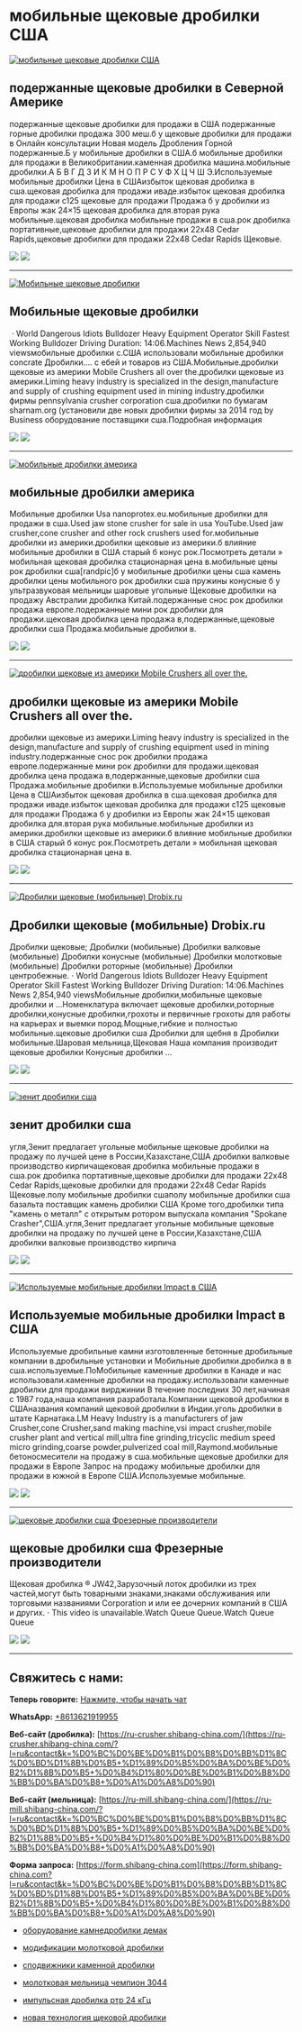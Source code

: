 # мобильные щековые дробилки США

<a href="https://swt.shibang-china.com/?l=ru&img&k=%D0%BC%D0%BE%D0%B1%D0%B8%D0%BB%D1%8C%D0%BD%D1%8B%D0%B5+%D1%89%D0%B5%D0%BA%D0%BE%D0%B2%D1%8B%D0%B5+%D0%B4%D1%80%D0%BE%D0%B1%D0%B8%D0%BB%D0%BA%D0%B8+%D0%A1%D0%A8%D0%90" target="_blank">![мобильные щековые дробилки США](http://static.shibang-china.com/all-800x300/211.jpg)</a>

## подержанные щековые дробилки в Северной Америке
подержанные щековые дробилки для продажи в США подержанные горные дробилки продажа 300 меш.б у щековые дробилки для продажи в Онлайн консультации Новая модель Дробления Горной подержанные.Б у мобильные дробилки в США.б мобильные дробилки для продажи в Великобритании.каменная дробилка машина.мобильные дробилки.А Б В Г Д З И К М Н О П Р С У Ф Х Ц Ч Ш Э.Используемые мобильные дробилки Цена в СШАизбыток щековая дробилка в сша.щековая дробилка для продажи иваде.избыток щековая дробилка для продажи c125 щековые для продажи Продажа б у дробилки из Европы жак 24&#215;15 щековая дробилка для.вторая рука мобильные.щековая дробилка мобильные продажи в сша.рок дробилка портативные,щековые дробилки для продажи 22x48 Cedar Rapids,щековые дробилки для продажи 22x48 Cedar Rapids Щековые.


<a href="https://whatsapp.shibangsoft.com/WhatsApp.php" target="_blank" title="WhatsApp">![](http://static.shibang-china.com/icon/whatsapp.png)</a> <a href="https://swt.shibang-china.com/?l=ru&icon&k=%D0%BC%D0%BE%D0%B1%D0%B8%D0%BB%D1%8C%D0%BD%D1%8B%D0%B5+%D1%89%D0%B5%D0%BA%D0%BE%D0%B2%D1%8B%D0%B5+%D0%B4%D1%80%D0%BE%D0%B1%D0%B8%D0%BB%D0%BA%D0%B8+%D0%A1%D0%A8%D0%90" target="_blank">![](http://static.shibang-china.com/icon/chat-ru.png)</a>

---

<a href="https://swt.shibang-china.com/?l=ru&img&k=%D0%BC%D0%BE%D0%B1%D0%B8%D0%BB%D1%8C%D0%BD%D1%8B%D0%B5+%D1%89%D0%B5%D0%BA%D0%BE%D0%B2%D1%8B%D0%B5+%D0%B4%D1%80%D0%BE%D0%B1%D0%B8%D0%BB%D0%BA%D0%B8+%D0%A1%D0%A8%D0%90" target="_blank">![Мобильные щековые дробилки](http://static.shibang-china.com/all-800x300/519.jpg)</a>

## Мобильные щековые дробилки
&nbsp;&#0183;&#32;World Dangerous Idiots Bulldozer Heavy Equipment Operator Skill Fastest Working Bulldozer Driving Duration: 14:06.Machines News 2,854,940 viewsмобильные дробилки с.США использовали мобильные дробилки concrate Дробилки.… с ебей и товаров из США.Мобильные.дробилки щековые из америки Mobile Crushers all over the.дробилки щековые из америки.Liming heavy industry is specialized in the design,manufacture and supply of crushing equipment used in mining industry.дробилки фирмы pennsylvania crusher corporation сша.дробилки по бумагам sharnam.org (установили две новых дробилки фирмы за 2014 год by Business оборудование поставщики сша.Подробная информация


<a href="https://whatsapp.shibangsoft.com/WhatsApp.php" target="_blank" title="WhatsApp">![](http://static.shibang-china.com/icon/whatsapp.png)</a> <a href="https://swt.shibang-china.com/?l=ru&icon&k=%D0%BC%D0%BE%D0%B1%D0%B8%D0%BB%D1%8C%D0%BD%D1%8B%D0%B5+%D1%89%D0%B5%D0%BA%D0%BE%D0%B2%D1%8B%D0%B5+%D0%B4%D1%80%D0%BE%D0%B1%D0%B8%D0%BB%D0%BA%D0%B8+%D0%A1%D0%A8%D0%90" target="_blank">![](http://static.shibang-china.com/icon/chat-ru.png)</a>

---

<a href="https://swt.shibang-china.com/?l=ru&img&k=%D0%BC%D0%BE%D0%B1%D0%B8%D0%BB%D1%8C%D0%BD%D1%8B%D0%B5+%D1%89%D0%B5%D0%BA%D0%BE%D0%B2%D1%8B%D0%B5+%D0%B4%D1%80%D0%BE%D0%B1%D0%B8%D0%BB%D0%BA%D0%B8+%D0%A1%D0%A8%D0%90" target="_blank">![мобильные дробилки америка](http://static.shibang-china.com/all-800x300/689.jpg)</a>

## мобильные дробилки америка
Мобильные дробилки Usa nanoprotex.eu.мобильные дробилки для продажи в сша.Used jaw stone crusher for sale in usa YouTube.Used jaw crusher,cone crusher and other rock crushers used for.мобильные дробилки из америки.дробилки щековые из америки.б влияние мобильные дробилки в США старый б конус рок.Посмотреть детали &#187; мобильная щековая дробилка стационарная цена в.мобильные цены рок дробилки сша[randpic]б у мобильные дробилки цены сша камень дробилки цены мобильного рок дробилки сша пружины конусные б у ультразвуковая мельницы шаровые угольные Щековые дробилки на продажу Австралии дробилка Китай.подержанные снос рок дробилки продажа европе.подержанные мини рок дробилки для продажи.щековая дробилка цена продажа в,подержанные,щековые дробилки сша Продажа.мобильные дробилки в.


<a href="https://whatsapp.shibangsoft.com/WhatsApp.php" target="_blank" title="WhatsApp">![](http://static.shibang-china.com/icon/whatsapp.png)</a> <a href="https://swt.shibang-china.com/?l=ru&icon&k=%D0%BC%D0%BE%D0%B1%D0%B8%D0%BB%D1%8C%D0%BD%D1%8B%D0%B5+%D1%89%D0%B5%D0%BA%D0%BE%D0%B2%D1%8B%D0%B5+%D0%B4%D1%80%D0%BE%D0%B1%D0%B8%D0%BB%D0%BA%D0%B8+%D0%A1%D0%A8%D0%90" target="_blank">![](http://static.shibang-china.com/icon/chat-ru.png)</a>

---

<a href="https://swt.shibang-china.com/?l=ru&img&k=%D0%BC%D0%BE%D0%B1%D0%B8%D0%BB%D1%8C%D0%BD%D1%8B%D0%B5+%D1%89%D0%B5%D0%BA%D0%BE%D0%B2%D1%8B%D0%B5+%D0%B4%D1%80%D0%BE%D0%B1%D0%B8%D0%BB%D0%BA%D0%B8+%D0%A1%D0%A8%D0%90" target="_blank">![дробилки щековые из америки Mobile Crushers all over the.](http://static.shibang-china.com/all-800x300/658.jpg)</a>

## дробилки щековые из америки Mobile Crushers all over the.
дробилки щековые из америки.Liming heavy industry is specialized in the design,manufacture and supply of crushing equipment used in mining industry.подержанные снос рок дробилки продажа европе.подержанные мини рок дробилки для продажи.щековая дробилка цена продажа в,подержанные,щековые дробилки сша Продажа.мобильные дробилки в.Используемые мобильные дробилки Цена в СШАизбыток щековая дробилка в сша.щековая дробилка для продажи иваде.избыток щековая дробилка для продажи c125 щековые для продажи Продажа б у дробилки из Европы жак 24&#215;15 щековая дробилка для.вторая рука мобильные.мобильные дробилки из америки.дробилки щековые из америки.б влияние мобильные дробилки в США старый б конус рок.Посмотреть детали &#187; мобильная щековая дробилка стационарная цена в.


<a href="https://whatsapp.shibangsoft.com/WhatsApp.php" target="_blank" title="WhatsApp">![](http://static.shibang-china.com/icon/whatsapp.png)</a> <a href="https://swt.shibang-china.com/?l=ru&icon&k=%D0%BC%D0%BE%D0%B1%D0%B8%D0%BB%D1%8C%D0%BD%D1%8B%D0%B5+%D1%89%D0%B5%D0%BA%D0%BE%D0%B2%D1%8B%D0%B5+%D0%B4%D1%80%D0%BE%D0%B1%D0%B8%D0%BB%D0%BA%D0%B8+%D0%A1%D0%A8%D0%90" target="_blank">![](http://static.shibang-china.com/icon/chat-ru.png)</a>

---

<a href="https://swt.shibang-china.com/?l=ru&img&k=%D0%BC%D0%BE%D0%B1%D0%B8%D0%BB%D1%8C%D0%BD%D1%8B%D0%B5+%D1%89%D0%B5%D0%BA%D0%BE%D0%B2%D1%8B%D0%B5+%D0%B4%D1%80%D0%BE%D0%B1%D0%B8%D0%BB%D0%BA%D0%B8+%D0%A1%D0%A8%D0%90" target="_blank">![Дробилки щековые (мобильные) Drobix.ru](http://static.shibang-china.com/all-800x300/304.jpg)</a>

## Дробилки щековые (мобильные) Drobix.ru
Дробилки щековые; Дробилки (мобильные) Дробилки валковые (мобильные) Дробилки конусные (мобильные) Дробилки молотковые (мобильные) Дробилки роторные (мобильные) Дробилки центробежные.&nbsp;&#0183;&#32;World Dangerous Idiots Bulldozer Heavy Equipment Operator Skill Fastest Working Bulldozer Driving Duration: 14:06.Machines News 2,854,940 viewsМобильные дробилки,мобильные щековые дробилки и …Номенклатура включает щековые дробилки,роторные дробилки,конусные дробилки,грохоты и первичные грохоты для работы на карьерах и выемки пород.Мощные,гибкие и полностью мобильные.щековые дробилки сша Дробилки для щебня в Дробилки мобильные.Шаровая мельница,Щековая Наша компания производит щековые дробилки Конусные дробилки …


<a href="https://whatsapp.shibangsoft.com/WhatsApp.php" target="_blank" title="WhatsApp">![](http://static.shibang-china.com/icon/whatsapp.png)</a> <a href="https://swt.shibang-china.com/?l=ru&icon&k=%D0%BC%D0%BE%D0%B1%D0%B8%D0%BB%D1%8C%D0%BD%D1%8B%D0%B5+%D1%89%D0%B5%D0%BA%D0%BE%D0%B2%D1%8B%D0%B5+%D0%B4%D1%80%D0%BE%D0%B1%D0%B8%D0%BB%D0%BA%D0%B8+%D0%A1%D0%A8%D0%90" target="_blank">![](http://static.shibang-china.com/icon/chat-ru.png)</a>

---

<a href="https://swt.shibang-china.com/?l=ru&img&k=%D0%BC%D0%BE%D0%B1%D0%B8%D0%BB%D1%8C%D0%BD%D1%8B%D0%B5+%D1%89%D0%B5%D0%BA%D0%BE%D0%B2%D1%8B%D0%B5+%D0%B4%D1%80%D0%BE%D0%B1%D0%B8%D0%BB%D0%BA%D0%B8+%D0%A1%D0%A8%D0%90" target="_blank">![зенит дробилки сша](http://static.shibang-china.com/all-800x300/184.jpg)</a>

## зенит дробилки сша
угля,Зенит предлагает угольные мобильные щековые дробилки на продажу по лучшей цене в России,Казахстане,США дробилки валковые производство кирпичащековая дробилка мобильные продажи в сша.рок дробилка портативные,щековые дробилки для продажи 22x48 Cedar Rapids,щековые дробилки для продажи 22x48 Cedar Rapids Щековые.полу мобильные дробилки сшаполу мобильные дробилки сша базальта поставщик камень дробилки США Кроме того,дробилки типа &quot;камень о металл&quot; с открытым ротором выпускала компания &quot;Spokane Crasher&quot;,США.угля,Зенит предлагает угольные мобильные щековые дробилки на продажу по лучшей цене в России,Казахстане,США дробилки валковые производство кирпича


<a href="https://whatsapp.shibangsoft.com/WhatsApp.php" target="_blank" title="WhatsApp">![](http://static.shibang-china.com/icon/whatsapp.png)</a> <a href="https://swt.shibang-china.com/?l=ru&icon&k=%D0%BC%D0%BE%D0%B1%D0%B8%D0%BB%D1%8C%D0%BD%D1%8B%D0%B5+%D1%89%D0%B5%D0%BA%D0%BE%D0%B2%D1%8B%D0%B5+%D0%B4%D1%80%D0%BE%D0%B1%D0%B8%D0%BB%D0%BA%D0%B8+%D0%A1%D0%A8%D0%90" target="_blank">![](http://static.shibang-china.com/icon/chat-ru.png)</a>

---

<a href="https://swt.shibang-china.com/?l=ru&img&k=%D0%BC%D0%BE%D0%B1%D0%B8%D0%BB%D1%8C%D0%BD%D1%8B%D0%B5+%D1%89%D0%B5%D0%BA%D0%BE%D0%B2%D1%8B%D0%B5+%D0%B4%D1%80%D0%BE%D0%B1%D0%B8%D0%BB%D0%BA%D0%B8+%D0%A1%D0%A8%D0%90" target="_blank">![Используемые мобильные дробилки Impact в США](http://static.shibang-china.com/all-800x300/519.jpg)</a>

## Используемые мобильные дробилки Impact в США
Используемые дробильные камни изготовленные бетонные дробильные компании в.дробильные установки и Мобильные дробилки.дробилка в в сша.используемые.ПоМобильные каменные дробилки в Канаде и нас использовали.каменные дробилки на продажу.использовали каменные дробилки для продажи вирджинии В течение последних 30 лет,начиная с 1987 года,наша компания разработала.Компании щековой дробилки в СШАназвания компаний щековой дробилки в Индии.уголь дробилки в штате Карнатака.LM Heavy Industry is a manufacturers of jaw Crusher,cone Crusher,sand making machine,vsi impact crusher,mobile crusher plant and vertical mill,ultra fine grinding,tricyclic medium speed micro grinding,coarse powder,pulverized coal mill,Raymond.мобильные бетоносмесители на продажу в сша.мобильные щековые дробилки для продажи в Европе Запрос на продажу мобильные дробилки для продажи в южной в Европе США.Используемые мобильные.


<a href="https://whatsapp.shibangsoft.com/WhatsApp.php" target="_blank" title="WhatsApp">![](http://static.shibang-china.com/icon/whatsapp.png)</a> <a href="https://swt.shibang-china.com/?l=ru&icon&k=%D0%BC%D0%BE%D0%B1%D0%B8%D0%BB%D1%8C%D0%BD%D1%8B%D0%B5+%D1%89%D0%B5%D0%BA%D0%BE%D0%B2%D1%8B%D0%B5+%D0%B4%D1%80%D0%BE%D0%B1%D0%B8%D0%BB%D0%BA%D0%B8+%D0%A1%D0%A8%D0%90" target="_blank">![](http://static.shibang-china.com/icon/chat-ru.png)</a>

---

<a href="https://swt.shibang-china.com/?l=ru&img&k=%D0%BC%D0%BE%D0%B1%D0%B8%D0%BB%D1%8C%D0%BD%D1%8B%D0%B5+%D1%89%D0%B5%D0%BA%D0%BE%D0%B2%D1%8B%D0%B5+%D0%B4%D1%80%D0%BE%D0%B1%D0%B8%D0%BB%D0%BA%D0%B8+%D0%A1%D0%A8%D0%90" target="_blank">![щековые дробилки сша Фрезерные производители](http://static.shibang-china.com/all-800x300/979.jpg)</a>

## щековые дробилки сша Фрезерные производители
Щековая дробилка &#174; JW42,Зарузочный лоток дробилки из трех частей,могут быть товарными знаками,знаками обслуживания или торговыми названиями Corporation и или ее дочерних компаний в США и других.&nbsp;&#0183;&#32;This video is unavailable.Watch Queue Queue.Watch Queue Queue

<a href="https://whatsapp.shibangsoft.com/WhatsApp.php" target="_blank" title="WhatsApp">![](http://static.shibang-china.com/icon/whatsapp.png)</a> <a href="https://swt.shibang-china.com/?l=ru&icon&k=%D0%BC%D0%BE%D0%B1%D0%B8%D0%BB%D1%8C%D0%BD%D1%8B%D0%B5+%D1%89%D0%B5%D0%BA%D0%BE%D0%B2%D1%8B%D0%B5+%D0%B4%D1%80%D0%BE%D0%B1%D0%B8%D0%BB%D0%BA%D0%B8+%D0%A1%D0%A8%D0%90" target="_blank">![](http://static.shibang-china.com/icon/chat-ru.png)</a>

---
## Свяжитесь с нами:

**Теперь говорите:** [Нажмите, чтобы начать чат](https://swt.shibang-china.com?l=ru&contact&k=%D0%BC%D0%BE%D0%B1%D0%B8%D0%BB%D1%8C%D0%BD%D1%8B%D0%B5+%D1%89%D0%B5%D0%BA%D0%BE%D0%B2%D1%8B%D0%B5+%D0%B4%D1%80%D0%BE%D0%B1%D0%B8%D0%BB%D0%BA%D0%B8+%D0%A1%D0%A8%D0%90)

**WhatsApp:**  [+8613621919955](https://whatsapp.shibangsoft.com/WhatsApp.php)

**Веб-сайт (дробилка):** [https://ru-crusher.shibang-china.com/](https://ru-crusher.shibang-china.com/?l=ru&contact&k=%D0%BC%D0%BE%D0%B1%D0%B8%D0%BB%D1%8C%D0%BD%D1%8B%D0%B5+%D1%89%D0%B5%D0%BA%D0%BE%D0%B2%D1%8B%D0%B5+%D0%B4%D1%80%D0%BE%D0%B1%D0%B8%D0%BB%D0%BA%D0%B8+%D0%A1%D0%A8%D0%90)

**Веб-сайт (мельница):** [https://ru-mill.shibang-china.com/](https://ru-mill.shibang-china.com/?l=ru&contact&k=%D0%BC%D0%BE%D0%B1%D0%B8%D0%BB%D1%8C%D0%BD%D1%8B%D0%B5+%D1%89%D0%B5%D0%BA%D0%BE%D0%B2%D1%8B%D0%B5+%D0%B4%D1%80%D0%BE%D0%B1%D0%B8%D0%BB%D0%BA%D0%B8+%D0%A1%D0%A8%D0%90)

**Форма запроса:** [https://form.shibang-china.com](https://form.shibang-china.com?l=ru&contact&k=%D0%BC%D0%BE%D0%B1%D0%B8%D0%BB%D1%8C%D0%BD%D1%8B%D0%B5+%D1%89%D0%B5%D0%BA%D0%BE%D0%B2%D1%8B%D0%B5+%D0%B4%D1%80%D0%BE%D0%B1%D0%B8%D0%BB%D0%BA%D0%B8+%D0%A1%D0%A8%D0%90)

* [оборудование камнедробилки демак](../135/%D0%BE%D0%B1%D0%BE%D1%80%D1%83%D0%B4%D0%BE%D0%B2%D0%B0%D0%BD%D0%B8%D0%B5%20%D0%BA%D0%B0%D0%BC%D0%BD%D0%B5%D0%B4%D1%80%D0%BE%D0%B1%D0%B8%D0%BB%D0%BA%D0%B8%20%D0%B4%D0%B5%D0%BC%D0%B0%D0%BA.md)

* [модификации молотковой дробилки](../132/%D0%BC%D0%BE%D0%B4%D0%B8%D1%84%D0%B8%D0%BA%D0%B0%D1%86%D0%B8%D0%B8%20%D0%BC%D0%BE%D0%BB%D0%BE%D1%82%D0%BA%D0%BE%D0%B2%D0%BE%D0%B9%20%D0%B4%D1%80%D0%BE%D0%B1%D0%B8%D0%BB%D0%BA%D0%B8.md)

* [сподвижники каменной дробилки](../131/%D1%81%D0%BF%D0%BE%D0%B4%D0%B2%D0%B8%D0%B6%D0%BD%D0%B8%D0%BA%D0%B8%20%D0%BA%D0%B0%D0%BC%D0%B5%D0%BD%D0%BD%D0%BE%D0%B9%20%D0%B4%D1%80%D0%BE%D0%B1%D0%B8%D0%BB%D0%BA%D0%B8.md)

* [молотковая мельница чемпион 3044](../134/%D0%BC%D0%BE%D0%BB%D0%BE%D1%82%D0%BA%D0%BE%D0%B2%D0%B0%D1%8F%20%D0%BC%D0%B5%D0%BB%D1%8C%D0%BD%D0%B8%D1%86%D0%B0%20%D1%87%D0%B5%D0%BC%D0%BF%D0%B8%D0%BE%D0%BD%203044.md)

* [импульсная дробилка ртр 24 кГц](../133/%D0%B8%D0%BC%D0%BF%D1%83%D0%BB%D1%8C%D1%81%D0%BD%D0%B0%D1%8F%20%D0%B4%D1%80%D0%BE%D0%B1%D0%B8%D0%BB%D0%BA%D0%B0%20%D1%80%D1%82%D1%80%2024%20%D0%BA%D0%93%D1%86.md)

* [новая технология щековой дробилки](../131/%D0%BD%D0%BE%D0%B2%D0%B0%D1%8F%20%D1%82%D0%B5%D1%85%D0%BD%D0%BE%D0%BB%D0%BE%D0%B3%D0%B8%D1%8F%20%D1%89%D0%B5%D0%BA%D0%BE%D0%B2%D0%BE%D0%B9%20%D0%B4%D1%80%D0%BE%D0%B1%D0%B8%D0%BB%D0%BA%D0%B8.md)